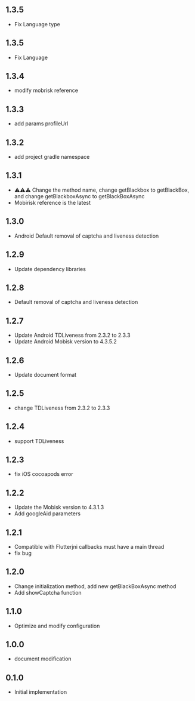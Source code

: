 ## 1.3.5

*  Fix Language type

## 1.3.5

*  Fix Language

## 1.3.4

*  modify mobrisk reference

## 1.3.3

*  add params profileUrl

## 1.3.2

*  add project gradle namespace

## 1.3.1

* ⚠️⚠️⚠️ Change the method name, change getBlackbox to getBlackBox, and change getBlackboxAsync to getBlackBoxAsync
* Mobirisk reference is the latest

## 1.3.0

* Android Default removal of captcha and liveness detection

## 1.2.9

* Update dependency libraries

## 1.2.8

* Default removal of captcha and liveness detection

## 1.2.7

* Update Android TDLiveness from 2.3.2 to 2.3.3
* Update Android Mobisk version to 4.3.5.2

## 1.2.6

* Update document format

## 1.2.5

* change TDLiveness from 2.3.2 to 2.3.3

## 1.2.4

* support TDLiveness

## 1.2.3

* fix iOS cocoapods error

## 1.2.2

* Update the Mobisk version to 4.3.1.3
* Add googleAid parameters

## 1.2.1

* Compatible with Flutterjni callbacks must have a main thread
* fix bug
## 1.2.0

* Change initialization method, add new getBlackBoxAsync method
* Add showCaptcha function

## 1.1.0

* Optimize and modify configuration

## 1.0.0

* document modification

## 0.1.0

* Initial implementation

